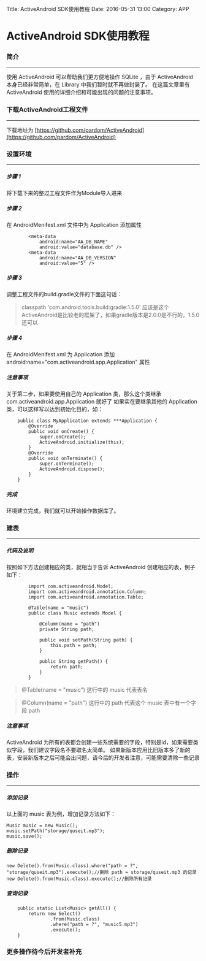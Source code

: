Title: ActiveAndroid SDK使用教程
Date: 2016-05-31 13:00
Category: APP

# ActiveAndroid SDK使用教程

### 简介
---

使用 ActiveAndroid 可以帮助我们更方便地操作 SQLite ，由于 ActiveAndroid 本身已经非常简单，在 Library 中我们暂时就不再做封装了。
在这篇文章里有 ActiveAndroid 使用的详细介绍和可能出现的问题的注意事项。

### 下载ActiveAndroid工程文件
---
下载地址为 [https://github.com/pardom/ActiveAndroid](https://github.com/pardom/ActiveAndroid)

### 设置环境
---

##### 步骤 1
将下载下来的整过工程文件作为Module导入进来

##### 步骤 2

在 AndroidMenifest.xml 文件中为 Application 添加属性
```
        <meta-data
            android:name="AA_DB_NAME"
            android:value="database.db" />
        <meta-data
            android:name="AA_DB_VERSION"
            android:value="5" />
```

##### 步骤 3

调整工程文件的build.gradle文件的下面这句话：
>classpath 'com.android.tools.build:gradle:1.5.0'
应该是这个ActiveAndroid是比较老的框架了，如果gradle版本是2.0.0是不行的，1.5.0还可以

##### 步骤 4

在 AndroidMenifest.xml 为 Application 添加 android:name="com.activeandroid.app.Application" 属性

##### 注意事项

关于第二步，如果要使用自己的 Application 类，那么这个类继承 com.activeandroid.app.Application 就好了
如果实在要继承其他的 Application 类，可以这样写以达到初始化目的，如：

```
    public class MyApplication extends ***Application {
        @Override
        public void onCreate() {
            super.onCreate();
            ActiveAndroid.initialize(this);
        }
        @Override
        public void onTerminate() {
            super.onTerminate();
            ActiveAndroid.dispose();
        }
    }
```

##### 完成
环境建立完成，我们就可以开始操作数据库了。

### 建表
----

##### 代码及说明
按照如下方法创建相应的类，就相当于告诉 ActiveAndroid 创建相应的表，例子如下：
```
        import com.activeandroid.Model;
        import com.activeandroid.annotation.Column;
        import com.activeandroid.annotation.Table;

        @Table(name = "music")
        public class Music extends Model {

            @Column(name = "path")
            private String path;

            public void setPath(String path) {
                this.path = path;
            }

            public String getPath() {
                return path;
            }
        }
```

>@Table(name = "music") 这行中的 music 代表表名

>@Column(name = "path") 这行中的 path 代表这个 music 表中有一个字段 path

##### 注意事项
ActiveAndroid 为所有的表都会创建一些系统需要的字段，特别是id，如果需要类似字段，我们建议字段名不要取名太简单。
如果新版本应用比旧版本多了新的表，安装新版本之后可能会出问题，请今后的开发者注意，可能需要清除一些记录

### 操作
------

##### 添加记录

以上面的 music 表为例，增加记录方法如下：
```
Music music = new Music();
music.setPath("storage/quseit.mp3");
music.save();
```

##### 删除记录

```
new Delete().from(Music.class).where("path = ?", "storage/quseit.mp3").execute();//删除 path = storage/quseit.mp3 的记录
new Delete().from(Music.class).execute();//删除所有记录
```

##### 查询记录

```
    public static List<Music> getAll() {
        return new Select()
                .from(Music.class)
                .where("path = ?", "music5.mp3")
                .execute();
    }
```

### 更多操作待今后开发者补充
